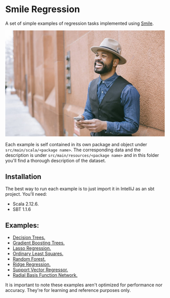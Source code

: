 # Smile Regression

A set of simple examples of regression tasks implemented using [Smile](https://haifengl.github.io/smile/).

![Man smiling](https://github.com/jesus-a-martinez-v/smile-regression/blob/master/assets/smile1.jpeg)

Each example is self contained in its own package and object under `src/main/scala/<package name>`. The corresponding data and the description is under `src/main/resources/<package name>` and in this folder you'll find a thorough description of the dataset.

## Installation

The best way to run each example is to just import it in IntelliJ as an sbt project. You'll need:

- Scala 2.12.6.
- SBT 1.1.6

## Examples:

- [Decision Trees.](https://github.com/jesus-a-martinez-v/smile-regression/tree/master/src/main/scala/dt)
- [Gradient Boosting Trees.](https://github.com/jesus-a-martinez-v/smile-regression/tree/master/src/main/scala/gbm)
- [Lasso Regression.](https://github.com/jesus-a-martinez-v/smile-regression/tree/master/src/main/scala/lasso)
- [Ordinary Least Squares.](https://github.com/jesus-a-martinez-v/smile-regression/tree/master/src/main/scala/ols)
- [Random Forest.](https://github.com/jesus-a-martinez-v/smile-regression/tree/master/src/main/scala/randomforest)
- [Ridge Regression.](https://github.com/jesus-a-martinez-v/smile-regression/tree/master/src/main/scala/ridge)
- [Support Vector Regressor.](https://github.com/jesus-a-martinez-v/smile-regression/tree/master/src/main/scala/svm)
- [Radial Basis Function Network.](https://github.com/jesus-a-martinez-v/smile-regression/tree/master/src/main/scala/rbfnet)

It is important to note these examples aren't optimized for performance nor accuracy. They're for learning and reference purposes only.
